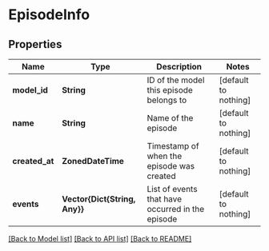 # EpisodeInfo


## Properties
Name | Type | Description | Notes
------------ | ------------- | ------------- | -------------
**model_id** | **String** | ID of the model this episode belongs to | [default to nothing]
**name** | **String** | Name of the episode | [default to nothing]
**created_at** | **ZonedDateTime** | Timestamp of when the episode was created | [default to nothing]
**events** | **Vector{Dict{String, Any}}** | List of events that have occurred in the episode | [default to nothing]


[[Back to Model list]](../README.md#models) [[Back to API list]](../README.md#api-endpoints) [[Back to README]](../README.md)


